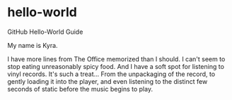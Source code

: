 # hello-world
GitHub Hello-World Guide

My name is Kyra. 

I have more lines from The Office memorized than I should.
I can't seem to stop eating unreasonably spicy food. 
And I have a soft spot for listening to vinyl records. It's such a treat... From the unpackaging of the record, to gently loading it into the player, and even listening to the distinct few seconds of static before the music begins to play.
